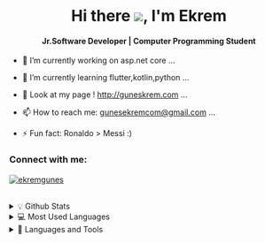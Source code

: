 <br />

<h1 align="center">Hi there <img src="https://media.giphy.com/media/hvRJCLFzcasrR4ia7z/giphy.gif" width="20px">, I'm Ekrem</h1>
<h4 align="center">Jr.Software Developer | Computer Programming Student</h4>

- 🔭 I’m currently working on asp.net core ...

- 🌱 I’m currently learning flutter,kotlin,python ...

- 👯 Look at my page ! http://guneskrem.com  ...

- 📫 How to reach me: <a href="mailto:gunesekremcom@gmail.com">gunesekremcom@gmail.com</a> ...


- ⚡ Fun fact: Ronaldo > Messi :)



<h3 align="left">Connect with me:</h3>
<p align="left">
<a href="https://linkedin.com/in/ekremgunes" target="blank"><img align="center" src="https://raw.githubusercontent.com/rahuldkjain/github-profile-readme-generator/master/src/images/icons/Social/linked-in-alt.svg" alt="ekremgunes" height="30" width="40" /></a>
</p>

<br />

<details >
<summary> 💡 Github Stats</summary>

<p>

<img src="https://github-readme-stats.vercel.app/api?username=ekremgunes&&show_icons=true&count_private=true&include_all_commits=true"/><img src="https://github-readme-streak-stats.herokuapp.com/?user=ekremgunes"/></p>

</details>

<details>
<summary> 💻 Most Used Languages</summary>

<p>

[![Top Langs](https://github-readme-stats.vercel.app/api/top-langs/?username=ekremgunes&layout=compact&theme=blue)](https://github.com/ekremgunes)

</p>
</details>

<details>
      <summary> 💼 Languages and Tools</summary>
      <br>
       <a href="https://learn.microsoft.com/en-us/dotnet/csharp/" target="_blank" rel="noreferrer"> <img src="https://learn.microsoft.com/tr-tr/media/logos/logo_Csharp.svg" alt="c#" width="40" height="40"/> </a>
      <a href="https://flutter.dev/" target="_blank" rel="noreferrer"> <img src="https://yt3.ggpht.com/ytc/AMLnZu9gYALpdyk32YZAlIP5r7MxKBcknAS7FnM9v32E=s88-c-k-c0x00ffffff-no-rj" alt="javascript" width="40" height="40"/> </a>
      <a href="https://learn.microsoft.com/en-us/dotnet/csharp/" target="_blank" rel="noreferrer"> <img src="https://yt3.ggpht.com/zNRF9JUkF4F0ajer3fExeqCZfwflre_rtSbxrhXBBQg0q3ll3eUXiLAM3eHfL9k-aJdihLt2iQ=s88-c-k-c0x00ffffff-no-rj" alt="dotnet" width="40" height="40"/> </a>      
      <a href="https://getbootstrap.com" target="_blank" rel="noreferrer"> <img src="https://raw.githubusercontent.com/devicons/devicon/master/icons/bootstrap/bootstrap-plain-wordmark.svg" alt="bootstrap" width="40" height="40"/> </a>
 <a href="https://www.w3schools.com/css/" target="_blank" rel="noreferrer"> <img src="https://raw.githubusercontent.com/devicons/devicon/master/icons/css3/css3-original-wordmark.svg" alt="css3" width="40" height="40"/> </a> 
 <a href="https://firebase.google.com/" target="_blank" rel="noreferrer"> <img src="https://www.vectorlogo.zone/logos/firebase/firebase-icon.svg" alt="firebase" width="40" height="40"/> </a> 
      <a href="https://www.python.org/" target="_blank" rel="noreferrer"> <img src="https://www.python.org/static/img/python-logo-large.c36dccadd999.png?1576869008" alt="firebase" width="40" height="40"/> </a> 
  <a href="https://www.w3.org/html/" target="_blank" rel="noreferrer"> <img src="https://raw.githubusercontent.com/devicons/devicon/master/icons/html5/html5-original-wordmark.svg" alt="html5" width="40" height="40"/> </a> 
  <a href="https://developer.mozilla.org/en-US/docs/Web/JavaScript" target="_blank" rel="noreferrer"> <img src="https://raw.githubusercontent.com/devicons/devicon/master/icons/javascript/javascript-original.svg" alt="javascript" width="40" height="40"/> </a>
 
  

</details>
